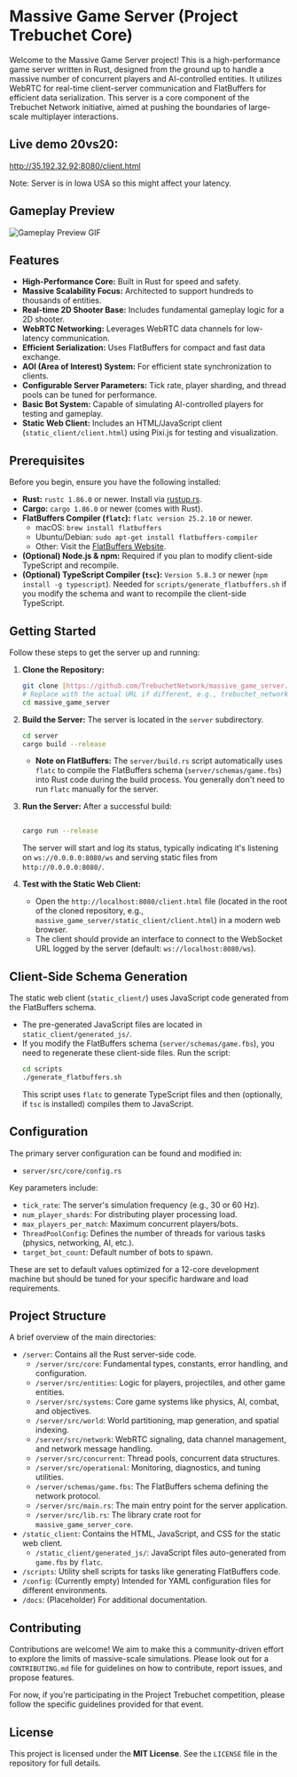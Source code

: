 # Massive Game Server (Project Trebuchet Core)

Welcome to the Massive Game Server project! This is a high-performance game server written in Rust, designed from the ground up to handle a massive number of concurrent players and AI-controlled entities. It utilizes WebRTC for real-time client-server communication and FlatBuffers for efficient data serialization. This server is a core component of the Trebuchet Network initiative, aimed at pushing the boundaries of large-scale multiplayer interactions.

## Live demo 20vs20: 
http://35.192.32.92:8080/client.html

Note: Server is in Iowa USA so this might affect your latency. 


## Gameplay Preview
![Gameplay Preview GIF](massive_game_server_demo.gif)




## Features

* **High-Performance Core:** Built in Rust for speed and safety.
* **Massive Scalability Focus:** Architected to support hundreds to thousands of entities.
* **Real-time 2D Shooter Base:** Includes fundamental gameplay logic for a 2D shooter.
* **WebRTC Networking:** Leverages WebRTC data channels for low-latency communication.
* **Efficient Serialization:** Uses FlatBuffers for compact and fast data exchange.
* **AOI (Area of Interest) System:** For efficient state synchronization to clients.
* **Configurable Server Parameters:** Tick rate, player sharding, and thread pools can be tuned for performance.
* **Basic Bot System:** Capable of simulating AI-controlled players for testing and gameplay.
* **Static Web Client:** Includes an HTML/JavaScript client (`static_client/client.html`) using Pixi.js for testing and visualization.

## Prerequisites

Before you begin, ensure you have the following installed:

* **Rust:** `rustc 1.86.0` or newer. Install via [rustup.rs](https://rustup.rs/).
* **Cargo:** `cargo 1.86.0` or newer (comes with Rust).
* **FlatBuffers Compiler (`flatc`):** `flatc version 25.2.10` or newer.
    * macOS: `brew install flatbuffers`
    * Ubuntu/Debian: `sudo apt-get install flatbuffers-compiler`
    * Other: Visit the [FlatBuffers Website](https://google.github.io/flatbuffers/).
* **(Optional) Node.js & npm:** Required if you plan to modify client-side TypeScript and recompile.
* **(Optional) TypeScript Compiler (`tsc`):** `Version 5.8.3` or newer (`npm install -g typescript`). Needed for `scripts/generate_flatbuffers.sh` if you modify the schema and want to recompile the client-side TypeScript.

## Getting Started

Follow these steps to get the server up and running:

1.  **Clone the Repository:**
    ```bash
    git clone [https://github.com/TrebuchetNetwork/massive_game_server.git](https://github.com/TrebuchetNetwork/massive_game_server.git) 
    # Replace with the actual URL if different, e.g., trebuchet_network
    cd massive_game_server 
    ```

2.  **Build the Server:**
    The server is located in the `server` subdirectory.
    ```bash
    cd server
    cargo build --release
    ```
    * **Note on FlatBuffers:** The `server/build.rs` script automatically uses `flatc` to compile the FlatBuffers schema (`server/schemas/game.fbs`) into Rust code during the build process. You generally don't need to run `flatc` manually for the server.

3.  **Run the Server:**
    After a successful build:
    ```bash
     
    cargo run --release
    ```
    The server will start and log its status, typically indicating it's listening on `ws://0.0.0.0:8080/ws` and serving static files from `http://0.0.0.0:8080/`.

4.  **Test with the Static Web Client:**
    * Open the `http://localhost:8080/client.html` file (located in the root of the cloned repository, e.g., `massive_game_server/static_client/client.html`) in a modern web browser.
    * The client should provide an interface to connect to the WebSocket URL logged by the server (default: `ws://localhost:8080/ws`).

## Client-Side Schema Generation

The static web client (`static_client/`) uses JavaScript code generated from the FlatBuffers schema.
* The pre-generated JavaScript files are located in `static_client/generated_js/`.
* If you modify the FlatBuffers schema (`server/schemas/game.fbs`), you need to regenerate these client-side files. Run the script:
    ```bash
    cd scripts
    ./generate_flatbuffers.sh
    ```
    This script uses `flatc` to generate TypeScript files and then (optionally, if `tsc` is installed) compiles them to JavaScript.

## Configuration

The primary server configuration can be found and modified in:
* `server/src/core/config.rs`

Key parameters include:
* `tick_rate`: The server's simulation frequency (e.g., 30 or 60 Hz).
* `num_player_shards`: For distributing player processing load.
* `max_players_per_match`: Maximum concurrent players/bots.
* `ThreadPoolConfig`: Defines the number of threads for various tasks (physics, networking, AI, etc.).
* `target_bot_count`: Default number of bots to spawn.

These are set to default values optimized for a 12-core development machine but should be tuned for your specific hardware and load requirements.

## Project Structure

A brief overview of the main directories:

* `/server`: Contains all the Rust server-side code.
    * `/server/src/core`: Fundamental types, constants, error handling, and configuration.
    * `/server/src/entities`: Logic for players, projectiles, and other game entities.
    * `/server/src/systems`: Core game systems like physics, AI, combat, and objectives.
    * `/server/src/world`: World partitioning, map generation, and spatial indexing.
    * `/server/src/network`: WebRTC signaling, data channel management, and network message handling.
    * `/server/src/concurrent`: Thread pools, concurrent data structures.
    * `/server/src/operational`: Monitoring, diagnostics, and tuning utilities.
    * `/server/schemas/game.fbs`: The FlatBuffers schema defining the network protocol.
    * `/server/src/main.rs`: The main entry point for the server application.
    * `/server/src/lib.rs`: The library crate root for `massive_game_server_core`.
* `/static_client`: Contains the HTML, JavaScript, and CSS for the static web client.
    * `/static_client/generated_js/`: JavaScript files auto-generated from `game.fbs` by `flatc`.
* `/scripts`: Utility shell scripts for tasks like generating FlatBuffers code.
* `/config`: (Currently empty) Intended for YAML configuration files for different environments.
* `/docs`: (Placeholder) For additional documentation.

## Contributing

Contributions are welcome! We aim to make this a community-driven effort to explore the limits of massive-scale simulations. Please look out for a `CONTRIBUTING.md` file for guidelines on how to contribute, report issues, and propose features.

For now, if you're participating in the Project Trebuchet competition, please follow the specific guidelines provided for that event.

## License

This project is licensed under the **MIT License**. See the `LICENSE` file in the repository for full details.
